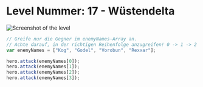 # Level Nummer: 17 - Wüstendelta

![Screenshot of the level](welt3-level17.png)

```js
// Greife nur die Gegner im enemyNames-Array an.
// Achte darauf, in der richtigen Reihenfolge anzugreifen! 0 -> 1 -> 2 -> 3
var enemyNames = ["Kog", "Godel", "Vorobun", "Rexxar"];

hero.attack(enemyNames[0]);
hero.attack(enemyNames[1]);
hero.attack(enemyNames[2]);
hero.attack(enemyNames[3]);
```